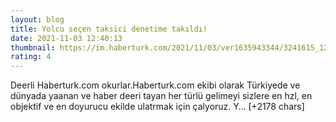 ```yaml
--- 
layout: blog
title: Yolcu seçen taksici denetime takıldı!
date: 2021-11-03 12:40:13
thumbnail: https://im.haberturk.com/2021/11/03/ver1635943344/3241615_1200x627.jpg
rating: 4
---
```

Deerli Haberturk.com okurlar.Haberturk.com ekibi olarak Türkiyede ve dünyada yaanan ve haber deeri tayan her türlü gelimeyi sizlere en hzl, en objektif ve en doyurucu ekilde ulatrmak için çalyoruz. Y… [+2178 chars]